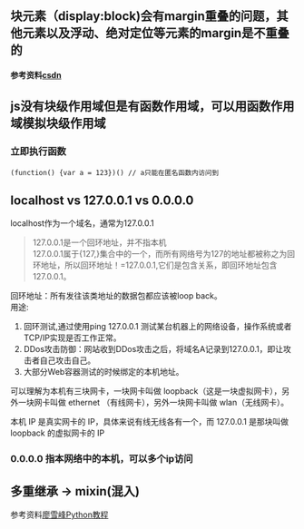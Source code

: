 <!--
 * @Author: your name
 * @Date: 2021-01-05 16:37:57
 * @LastEditTime: 2021-01-13 11:06:03
 * @LastEditors: Please set LastEditors
 * @Description: In User Settings Edit
 * @FilePath: /node-tips/record/2021笔记.md
-->

## 块元素（display:block)会有margin重叠的问题，其他元素以及浮动、绝对定位等元素的margin是不重叠的
#### 参考资料[csdn](https://blog.csdn.net/u012872875/article/details/51469584)


## js没有块级作用域但是有函数作用域，可以用函数作用域模拟块级作用域
### 立即执行函数
```
(function() {var a = 123})() // a只能在匿名函数内访问到
```

## localhost vs 127.0.0.1 vs 0.0.0.0
localhost作为一个域名，通常为127.0.0.1 <br>
> 127.0.0.1是一个回环地址，并不指本机  <br>
127.0.0.1属于{127,}集合中的一个，而所有网络号为127的地址都被称之为回环地址，所以回环地址！=127.0.0.1,它们是包含关系，即回环地址包含127.0.0.1。 <br>

回环地址：所有发往该类地址的数据包都应该被loop back。 <br>
用途: 
1. 回环测试,通过使用ping 127.0.0.1 测试某台机器上的网络设备，操作系统或者TCP/IP实现是否工作正常。 
2. DDos攻击防御：网站收到DDos攻击之后，将域名A记录到127.0.0.1，即让攻击者自己攻击自己。 
3. 大部分Web容器测试的时候绑定的本机地址。

可以理解为本机有三块网卡，一块网卡叫做 loopback（这是一块虚拟网卡），另外一块网卡叫做 ethernet （有线网卡），另外一块网卡叫做 wlan（无线网卡）。<br>

本机 IP 是真实网卡的 IP，具体来说有线无线各有一个，而 127.0.0.1 是那块叫做 loopback 的虚拟网卡的 IP

### 0.0.0.0 指本网络中的本机，可以多个ip访问

## 多重继承 -> mixin(混入)
参考资料[廖雪峰Python教程](https://www.liaoxuefeng.com/wiki/897692888725344/923030524000032)